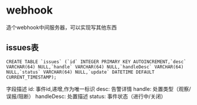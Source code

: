 # webhook
造个webhook中间服务器，可以实现写其他东西


## issues表
```
CREATE TABLE `issues` (`id` INTEGER PRIMARY KEY AUTOINCREMENT,`desc` VARCHAR(64) NULL,`handle` VARCHAR(64) NULL,`handleDesc` VARCHAR(64) NULL,`status` VARCHAR(64) NULL,`update` DATETIME DEFAULT CURRENT_TIMESTAMP);
```
字段描述
id: 事件id,递增,作为唯一标识
desc: 告警详情
handle: 处置类型（观察/误报/阻断）
handleDesc: 处置描述
status: 事件状态（进行中/关闭）
